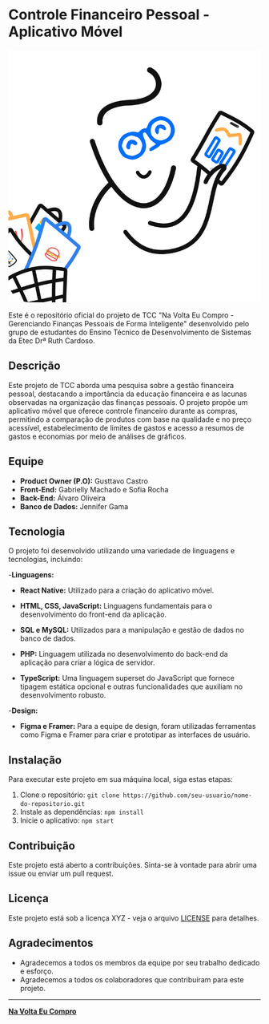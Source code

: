 # Controle Financeiro Pessoal - Aplicativo Móvel

![Logo do Projeto](https://github.com/NaVoltaEuCompro/project_aplication/blob/main/assets/img/logo.png)

Este é o repositório oficial do projeto de TCC "Na Volta Eu Compro - Gerenciando Finanças Pessoais de Forma Inteligente" desenvolvido pelo grupo de estudantes do Ensino Técnico de Desenvolvimento de Sistemas da Etec Drª Ruth Cardoso.

## Descrição

Este projeto de TCC aborda uma pesquisa sobre a gestão financeira pessoal, destacando a importância da educação financeira e as lacunas observadas na organização das finanças pessoais. O projeto propõe um aplicativo móvel que oferece controle financeiro durante as compras, permitindo a comparação de produtos com base na qualidade e no preço acessível, estabelecimento de limites de gastos e acesso a resumos de gastos e economias por meio de análises de gráficos.

## Equipe

- **Product Owner (P.O):** Gusttavo Castro
- **Front-End:** Gabrielly Machado e Sofia Rocha
- **Back-End:** Álvaro Oliveira
- **Banco de Dados:** Jennifer Gama

## Tecnologia

O projeto foi desenvolvido utilizando uma variedade de linguagens e tecnologias, incluindo:
  
-**Linguagens:**

- **React Native:** Utilizado para a criação do aplicativo móvel.

- **HTML, CSS, JavaScript:** Linguagens fundamentais para o desenvolvimento do front-end da aplicação.

- **SQL e MySQL:** Utilizados para a manipulação e gestão de dados no banco de dados.

- **PHP:** Linguagem utilizada no desenvolvimento do back-end da aplicação para criar a lógica de servidor.

- **TypeScript:** Uma linguagem superset do JavaScript que fornece tipagem estática opcional e outras funcionalidades que auxiliam no desenvolvimento robusto.

-**Design:**

- **Figma e Framer:** Para a equipe de design, foram utilizadas ferramentas como Figma e Framer para criar e prototipar as interfaces de usuário.


## Instalação

Para executar este projeto em sua máquina local, siga estas etapas:

1. Clone o repositório: `git clone https://github.com/seu-usuario/nome-do-repositorio.git`
2. Instale as dependências: `npm install`
3. Inicie o aplicativo: `npm start`

## Contribuição

Este projeto está aberto a contribuições. Sinta-se à vontade para abrir uma issue ou enviar um pull request.

## Licença

Este projeto está sob a licença XYZ - veja o arquivo [LICENSE](LICENSE) para detalhes.

## Agradecimentos

- Agradecemos a todos os membros da equipe por seu trabalho dedicado e esforço.
- Agradecemos a todos os colaboradores que contribuíram para este projeto.

---

**[Na Volta Eu Compro](https://github.com/NaVoltaEuCompro/project_aplication)**
